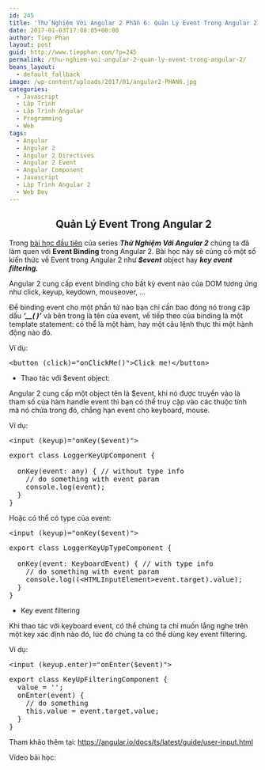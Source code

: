 ```yaml
---
id: 245
title: 'Thử Nghiệm Với Angular 2 Phần 6: Quản Lý Event Trong Angular 2'
date: 2017-01-03T17:08:05+00:00
author: Tiep Phan
layout: post
guid: http://www.tiepphan.com/?p=245
permalink: /thu-nghiem-voi-angular-2-quan-ly-event-trong-angular-2/
beans_layout:
  - default_fallback
image: /wp-content/uploads/2017/01/angular2-PHAN6.jpg
categories:
  - Javascript
  - Lập Trình
  - Lập Trình Angular
  - Programming
  - Web
tags:
  - Angular
  - Angular 2
  - Angular 2 Directives
  - Angular 2 Event
  - Angular Component
  - Javascript
  - Lập Trình Angular 2
  - Web Dev
---
```

<h2 style="text-align: center;">
  Quản Lý Event Trong Angular 2
</h2>

Trong <a href="http://www.tiepphan.com/thu-nghiem-voi-angular-2-component-va-data-binding/" target="_blank">bài học đầu tiên</a> của series **_Thử Nghiệm Với Angular 2_** chúng ta đã làm quen với **Event Binding** trong Angular 2. Bài học này sẽ củng cố một số kiến thức về Event trong Angular 2 như **_$event_** object hay _**key event filtering**_**_._**

<!--more-->

Angular 2 cung cấp event binding cho bất kỳ event nào của DOM tương ứng như click, keyup, keydown, mouseover, &#8230;

Để binding event cho một phần tử nào bạn chỉ cần bao đóng nó trong cặp dấu **_&#8216;__( <event> )&#8217;_** và bên trong là tên của event, vế tiếp theo của binding là một template statement: có thể là một hàm, hay một câu lệnh thực thi một hành động nào đó.

Ví dụ:

<pre class="brush:html;">&lt;button (click)="onClickMe()"&gt;Click me!&lt;/button&gt;</pre>

  * Thao tác với $event object:

Angular 2 cung cấp một object tên là $event, khi nó được truyền vào là tham số của hàm handle event thì bạn có thể truy cập vào các thuộc tính mà nó chứa trong đó, chẳng hạn event cho keyboard, mouse.

Ví dụ:

<pre class="brush:html;">&lt;input (keyup)="onKey($event)"&gt;
</pre>

<pre class="brush:js;">export class LoggerKeyUpComponent {

  onKey(event: any) { // without type info
    // do something with event param
    console.log(event);
  }
}</pre>

Hoặc có thể có type của event:

<pre class="brush:html;">&lt;input (keyup)="onKey($event)"&gt;
</pre>

<pre class="brush:js;">export class LoggerKeyUpTypeComponent {

  onKey(event: KeyboardEvent) { // with type info
    // do something with event param
    console.log((&lt;HTMLInputElement&gt;event.target).value);
  }
}</pre>

  * Key event filtering

Khi thao tác với keyboard event, có thể chúng ta chỉ muốn lắng nghe trên một key xác định nào đó, lúc đó chúng ta có thể dùng key event filtering.

Ví dụ:

<pre class="brush:html;">&lt;input (keyup.enter)="onEnter($event)"&gt;
</pre>

<pre class="brush:js;">export class KeyUpFilteringComponent {
  value = '';
  onEnter(event) { 
    // do something
    this.value = event.target.value;
  }
}</pre>

Tham khảo thêm tại: <a href="https://angular.io/docs/ts/latest/guide/user-input.html" target="_blank">https://angular.io/docs/ts/latest/guide/user-input.html</a>

Video bài học: